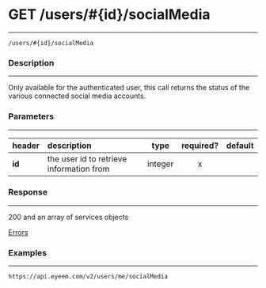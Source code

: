 # GET /users/#{id}/socialMedia     
***
`/users/#{id}/socialMedia`

### Description
***
Only available for the authenticated user, this call returns the status of the various connected social media accounts.

### Parameters
***

|header| description| type |required? |default|
|:---------|:--------------|:----------:|:------------:|:------------:|
|**id**|the user id to retrieve information from|integer|x||



### Response
***


200 and an array of services objects

[Errors](../../resources/errors.md#files)
### Examples
***

`https://api.eyeem.com/v2/users/me/socialMedia`




